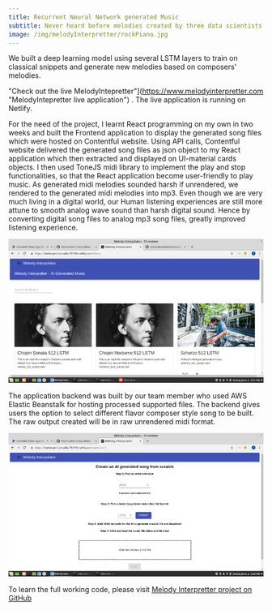 ```yaml
---
title: Recurrent Neural Network generated Music
subtitle: Never heard before melodies created by three data scientists.
image: /img/melodyInterpretter/rockPiano.jpg
---
```

We built a deep learning model using several LSTM layers to train on classical snippets and generate new melodies based on composers’ melodies. 

"Check out the live MelodyIntepretter"](https://www.melodyinterpretter.com "MelodyIntepretter live application") . The live application is running on Netlify.

For the need of the project, I learnt React programming on my own in two weeks and built the Frontend application to display the generated song files which were hosted on Contentful website. Using API calls, Contentful website delivered the generated song files as json object to my React application which then extracted and displayed on UI-material cards objects. I then used ToneJS midi library to implement the play and stop functionalities, so that the React application become user-friendly to play music. As generated midi melodies sounded harsh if unrendered, we rendered to the generated midi melodies into mp3. Even though we are very much living in a digital world, our Human listening experiences are still more attune to smooth analog wave sound than harsh digital sound. Hence by converting digital song files to analog mp3 song files, greatly improved listening experience.

!["Library page"](https://github.com/cocoisland/melodyInterpretter/blob/master/library.jpg)

The application backend was built by our team member who used AWS Elastic Beanstalk for hosting processed supported files. The backend gives users the option to select different flavor composer style song to be built. The raw output created will be in raw unrendered midi format.

!["Generator page"](https://github.com/cocoisland/melodyInterpretter/blob/master/generator.jpg)

To learn the full working code, please visit [Melody Interpretter project on GitHub ](https://github.com/cocoisland/melodyInterpretter)
